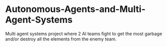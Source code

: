 # Autonomous-Agents-and-Multi-Agent-Systems
Multi agent systems project where 2 AI teams fight to get the most garbage and/or destroy all the elements from the enemy team.
